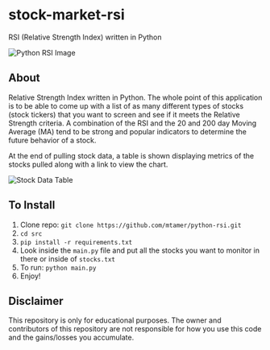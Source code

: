 # stock-market-rsi

RSI (Relative Strength Index) written in Python

![Python RSI Image](https://github.com/joshivaidehi/python-rsi/blob/master/src/images/example.png)

## About

Relative Strength Index written in Python. The whole point of this application is to be able to come up with a list of as many different types of stocks (stock tickers) that you want to screen and see if it meets the Relative Strength criteria. A combination of the RSI and the 20 and 200 day Moving Average (MA) tend to be strong and popular indicators to determine the future behavior of a stock.

At the end of pulling stock data, a table is shown displaying metrics of the stocks pulled along with a link to view the chart.

![Stock Data Table](https://github.com/mtamer/python-rsi/blob/master/src/images/pulled-data-table.png)

## To Install

1. Clone repo: `git clone https://github.com/mtamer/python-rsi.git`
2. `cd src`
3. `pip install -r requirements.txt`
4. Look inside the `main.py` file and put all the stocks you want to monitor in there or inside of `stocks.txt`
5. To run: `python main.py`
6. Enjoy!

## Disclaimer

This repository is only for educational purposes. The owner and contributors of this repository are not responsible for how you use this code and the gains/losses you accumulate.
